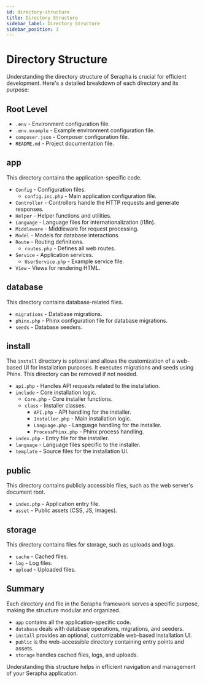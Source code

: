 ```yaml
---
id: directory-structure
title: Directory Structure
sidebar_label: Directory Structure
sidebar_position: 3
---
```


# Directory Structure

Understanding the directory structure of Serapha is crucial for efficient development. Here's a detailed breakdown of each directory and its purpose:

## Root Level

- `.env` - Environment configuration file.
- `.env.example` - Example environment configuration file.
- `composer.json` - Composer configuration file.
- `README.md` - Project documentation file.

## app

This directory contains the application-specific code.

- `Config` - Configuration files.
    - `config.inc.php` - Main application configuration file.
- `Controller` - Controllers handle the HTTP requests and generate responses.
- `Helper` - Helper functions and utilities.
- `Language` - Language files for internationalization (i18n).
- `Middleware` - Middleware for request processing.
- `Model` - Models for database interactions.
- `Route` - Routing definitions.
    - `routes.php` - Defines all web routes.
- `Service` - Application services.
    - `UserService.php` - Example service file.
- `View` - Views for rendering HTML.

## database

This directory contains database-related files.

- `migrations` - Database migrations.
- `phinx.php` - Phinx configuration file for database migrations.
- `seeds` - Database seeders.

## install

The `install` directory is optional and allows the customization of a web-based UI for installation purposes. It executes migrations and seeds using Phinx. This directory can be removed if not needed.

- `api.php` - Handles API requests related to the installation.
- `include` - Core installation logic.
    - `Core.php` - Core installer functions.
    - `class` - Installer classes.
        - `API.php` - API handling for the installer.
        - `Installer.php` - Main installation logic.
        - `Language.php` - Language handling for the installer.
        - `ProcessPhinx.php` - Phinx process handling.
- `index.php` - Entry file for the installer.
- `language` - Language files specific to the installer.
- `template` - Source files for the installation UI.

## public

This directory contains publicly accessible files, such as the web server's document root.

- `index.php` - Application entry file.
- `asset` - Public assets (CSS, JS, Images).

## storage

This directory contains files for storage, such as uploads and logs.

- `cache` - Cached files.
- `log` - Log files.
- `upload` - Uploaded files.

## Summary

Each directory and file in the Serapha framework serves a specific purpose, making the structure modular and organized.

- `app` contains all the application-specific code.
- `database` deals with database operations, migrations, and seeders.
- `install` provides an optional, customizable web-based installation UI.
- `public` is the web-accessible directory containing entry points and assets.
- `storage` handles cached files, logs, and uploads.

Understanding this structure helps in efficient navigation and management of your Serapha application.
